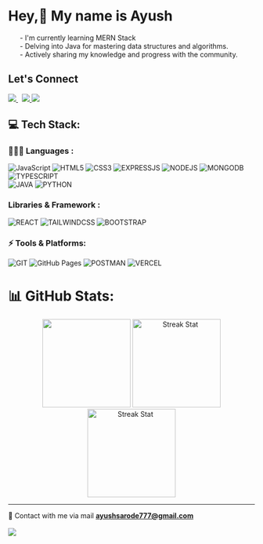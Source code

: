 

# Hey,👋 My name is Ayush  
<ul>
- I'm currently learning MERN Stack <br>
- Delving into Java for mastering data structures and algorithms. <br>
- Actively sharing my knowledge and progress with the community. 
</ul>



## Let's Connect
<div id="badges">
  <a href="https://www.linkedin.com/in/ayush-sarodey-24a807272/">
		<img src="https://img.shields.io/badge/LinkedIn-0077B5?style=for-the-badge&logo=linkedin&logoColor=white"/>
  </a> &nbsp
  <a href="https://twitter.com/AyushSarode07">
		<img src="https://img.shields.io/badge/X(TWITTER)-000000?style=for-the-badge&logo=x&logoColor=white"/>
	</a>
 <a href="https://dev.to/ayushsarode">
		<img src="https://img.shields.io/badge/dev.to-0A0A0A?style=for-the-badge&logo=devdotto&logoColor=white"/>
	</a><br>

</div>

## 💻 Tech Stack:


### 🧑🏻‍💻 Languages :
![JavaScript](https://img.shields.io/badge/JavaScript-F7DF1E?style=for-the-badge&logo=javascript&logoColor=black)
![HTML5](https://img.shields.io/badge/HTML5-E34F26?style=for-the-badge&logo=html5&logoColor=white)
![CSS3](https://img.shields.io/badge/CSS3-1572B6?style=for-the-badge&logo=css3&logoColor=white)
![EXPRESSJS](https://img.shields.io/badge/Express.js-404D59?style=for-the-badge&logo=expressjs&logoColor=white)
![NODEJS](https://img.shields.io/badge/Node.js-43853D?style=for-the-badge&logo=node.js&logoColor=white)
![MONGODB](https://img.shields.io/badge/MongoDB-4EA94B?style=for-the-badge&logo=mongodb&logoColor=white) 
![TYPESCRIPT](https://img.shields.io/badge/TypeScript-007ACC?style=for-the-badge&logo=typescript&logoColor=white) </br>
![JAVA](https://img.shields.io/badge/Java-ED8B00?style=for-the-badge&logo=openjdk&logoColor=white)
![PYTHON](https://img.shields.io/badge/Python-14354C?style=for-the-badge&logo=python&logoColor=white)

### Libraries & Framework :
![REACT](https://img.shields.io/badge/React-20232A?style=for-the-badge&logo=react&logoColor=61DAFB)
![TAILWINDCSS](https://img.shields.io/badge/Tailwind_CSS-38B2AC?style=for-the-badge&logo=tailwind-css&logoColor=white)
![BOOTSTRAP](https://img.shields.io/badge/Bootstrap-563D7C?style=for-the-badge&logo=bootstrap&logoColor=white)

### ⚡️ Tools & Platforms:
![GIT](https://img.shields.io/badge/GIT-E44C30?style=for-the-badge&logo=git&logoColor=white)
![GitHub Pages](https://img.shields.io/badge/GitHub_Pages-100000?style=for-the-badge&logo=github&logoColor=white)
![POSTMAN](https://img.shields.io/badge/Postman-E25825?style=for-the-badge&logo=postman&logoColor=white)
![VERCEL](https://img.shields.io/badge/Vercel-000000?style=for-the-badge&logo=vercel&logoColor=white)


# 📊 GitHub Stats:

<p align="center"> <img height="180em" src="https://github-readme-stats.vercel.app/api?username=ayushsarode&amp;show_icons=true&amp;theme=algolia&amp;include_all_commits=true&amp;count_private=true" style="max-width:100%;">
<img  height="180em" src="https://github-readme-stats.vercel.app/api/top-langs/?username=ayushsarode&layout=compact&theme=algolia" alt="Streak Stat"/>
<img  height="180em" src="https://github-readme-streak-stats.herokuapp.com/?user=ayushsarode&theme=algolia" alt="Streak Stat"/>
</p>

<!-- ### ✍️ Random Dev Quote
![](https://quotes-github-readme.vercel.app/api?type=horizontal&theme=tokyonight)  -->
---
📩 Contact with me via mail **ayushsarode777@gmail.com** </br> </br>
 [![](https://visitcount.itsvg.in/api?id=AyushSarode&icon=0&color=0)](https://visitcount.itsvg.in)

